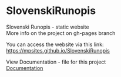 # SlovenskiRunopis
Slovenski Runopis - static website <br/>
More info on the project on gh-pages branch


You can access the website via this link:<br/>
https://mpsites.github.io/SlovenskiRunopis

View Documentation - file for this project <br/>
<a href="https://raw.githubusercontent.com/MPSites/SlovenskiRunopis/gh-pages/dokumentacija.pdf">Documentation</a>
